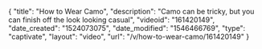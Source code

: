{
    "title": "How to Wear Camo",
    "description": "Camo can be tricky, but you can finish off the look looking casual",
    "videoid": "161420149",
    "date_created": "1524073075",
    "date_modified": "1546466769",
    "type": "captivate",
    "layout": "video",
    "url": "\/v\/how-to-wear-camo\/161420149"
}